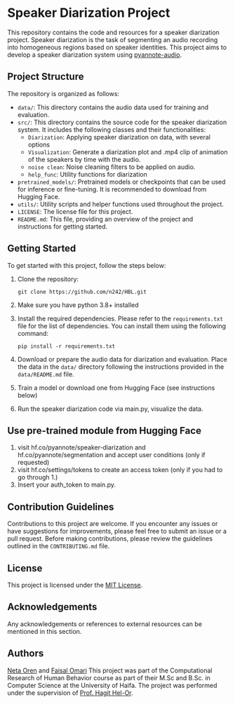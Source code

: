 # Speaker Diarization Project

This repository contains the code and resources for a speaker diarization project. Speaker diarization is the task of segmenting an audio recording into homogeneous regions based on speaker identities. 
This project aims to develop a speaker diarization system using [pyannote-audio](https://github.com/pyannote/pyannote-audio/).

## Project Structure

The repository is organized as follows:

- `data/`: This directory contains the audio data used for training and evaluation. 
- `src/`: This directory contains the source code for the speaker diarization system. It includes the following classes and their functionalities:
  - `Diarization`: Applying speaker diarization on data, with several options
  - `Visualization`: Generate a diarization plot and .mp4 clip of animation of the speakers by time with the audio. 
  - `noise clean`: Noise cleaning filters to be applied on audio. 
  - `help_func`: Utility functions for diarization 
- `pretrained_models/`: Pretrained models or checkpoints that can be used for inference or fine-tuning. It is recommended to download from Hugging Face. 
- `utils/`: Utility scripts and helper functions used throughout the project.
- `LICENSE`: The license file for this project.
- `README.md`: This file, providing an overview of the project and instructions for getting started.


## Getting Started

To get started with this project, follow the steps below:

1. Clone the repository:
    ```
    git clone https://github.com/n242/HBL.git

    ```
2. Make sure you have python 3.8+ installed 

3. Install the required dependencies. Please refer to the `requirements.txt` file for the list of dependencies. You can install them using the following command:
    ```
    pip install -r requirements.txt
    ```

4. Download or prepare the audio data for diarization and evaluation. Place the data in the `data/` directory following the instructions provided in the `data/README.md` file.

5. Train a model or download one from Hugging Face (see instructions below)

6. Run the speaker diarization code via main.py, visualize the data.

## Use pre-trained module from Hugging Face
1. visit hf.co/pyannote/speaker-diarization and hf.co/pyannote/segmentation and accept user conditions (only if requested)
2. visit hf.co/settings/tokens to create an access token (only if you had to go through 1.)
3. Insert your auth_token to main.py. 

## Contribution Guidelines

Contributions to this project are welcome. If you encounter any issues or have suggestions for improvements, please feel free to submit an issue or a pull request. Before making contributions, please review the guidelines outlined in the `CONTRIBUTING.md` file.

## License

This project is licensed under the [MIT License](LICENSE).

## Acknowledgements

Any acknowledgements or references to external resources can be mentioned in this section.

## Authors
[Neta Oren](https://github.com/n242/) and [Faisal Omari](https://github.com/faisalomari/)
 This project was part of the Computational Research of Human Behavior course as part of their M.Sc and B.Sc. in Computer Science at the University of Haifa.
The project was performed under the supervision of [Prof. Hagit Hel-Or](https://cs.haifa.ac.il/~hagit/). 


